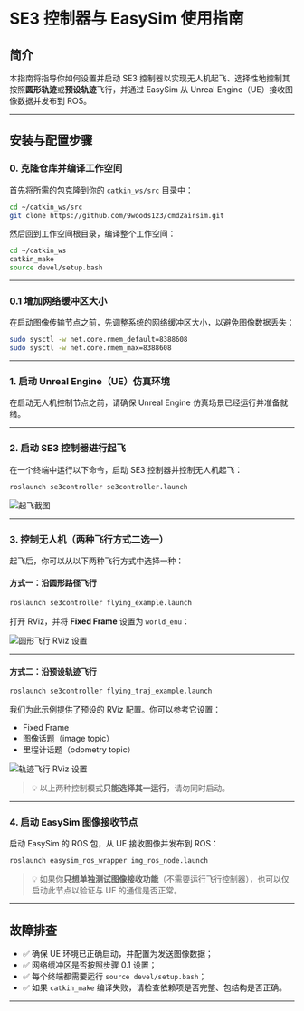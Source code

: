 

# SE3 控制器与 EasySim 使用指南

## 简介
本指南将指导你如何设置并启动 SE3 控制器以实现无人机起飞、选择性地控制其按照**圆形轨迹**或**预设轨迹**飞行，并通过 EasySim 从 Unreal Engine（UE）接收图像数据并发布到 ROS。

---

## 安装与配置步骤

### 0. 克隆仓库并编译工作空间

首先将所需的包克隆到你的 `catkin_ws/src` 目录中：

```bash
cd ~/catkin_ws/src
git clone https://github.com/9woods123/cmd2airsim.git
```

然后回到工作空间根目录，编译整个工作空间：

```bash
cd ~/catkin_ws
catkin_make
source devel/setup.bash
```

---

### 0.1 增加网络缓冲区大小

在启动图像传输节点之前，先调整系统的网络缓冲区大小，以避免图像数据丢失：

```bash
sudo sysctl -w net.core.rmem_default=8388608
sudo sysctl -w net.core.rmem_max=8388608
```

---

### 1. 启动 Unreal Engine（UE）仿真环境

在启动无人机控制节点之前，请确保 Unreal Engine 仿真场景已经运行并准备就绪。

---

### 2. 启动 SE3 控制器进行起飞

在一个终端中运行以下命令，启动 SE3 控制器并控制无人机起飞：

```bash
roslaunch se3controller se3controller.launch
```

![起飞截图](https://github.com/user-attachments/assets/7c34966b-2ffa-4b9d-a547-0e56d9310391)

---

### 3. 控制无人机（两种飞行方式二选一）

起飞后，你可以从以下两种飞行方式中选择一种：

#### 方式一：沿圆形路径飞行

```bash
roslaunch se3controller flying_example.launch
```

打开 RViz，并将 **Fixed Frame** 设置为 `world_enu`：

![圆形飞行 RViz 设置](https://github.com/user-attachments/assets/3a0dfe4e-90ae-44d8-8690-a8cd4f2dddf2)

---

#### 方式二：沿预设轨迹飞行

```bash
roslaunch se3controller flying_traj_example.launch
```

我们为此示例提供了预设的 RViz 配置。你可以参考它设置：

- Fixed Frame
- 图像话题（image topic）
- 里程计话题（odometry topic）

![轨迹飞行 RViz 设置](https://github.com/user-attachments/assets/ab26ab64-b533-4181-ae8b-ba5233a42870)

> 💡 以上两种控制模式**只能选择其一运行**，请勿同时启动。

---

### 4. 启动 EasySim 图像接收节点

启动 EasySim 的 ROS 包，从 UE 接收图像并发布到 ROS：

```bash
roslaunch easysim_ros_wrapper img_ros_node.launch
```

> 💡 如果你**只想单独测试图像接收功能**（不需要运行飞行控制器），也可以仅启动此节点以验证与 UE 的通信是否正常。

---

## 故障排查

- ✅ 确保 UE 环境已正确启动，并配置为发送图像数据；
- ✅ 网络缓冲区是否按照步骤 0.1 设置；
- ✅ 每个终端都需要运行 `source devel/setup.bash`；
- ✅ 如果 `catkin_make` 编译失败，请检查依赖项是否完整、包结构是否正确。

---
